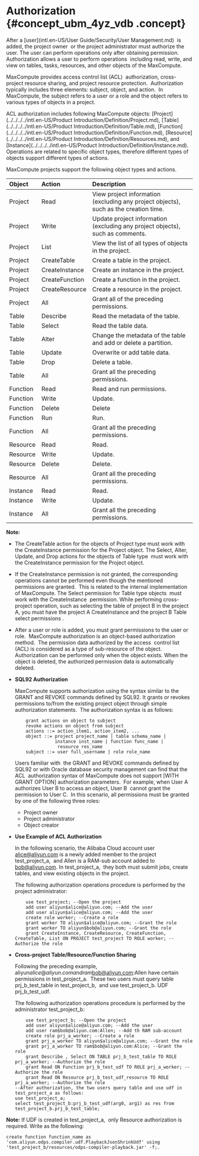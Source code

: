 # Authorization {#concept_ubm_4yz_vdb .concept}

After a [user](intl.en-US/User Guide/Security/User Management.md)  is added, the project owner  or the project administrator must authorize the user. The user can perform operations only after obtaining permission.  Authorization allows a user to perform operations  including read, write, and view on tables, tasks, resources, and other objects of the MaxCompute.

MaxCompute provides access control list \(ACL\)  authorization, cross-project resource sharing, and project resource protection.  Authorization typically includes three elements: subject, object, and action.  In  MaxCompute, the subject refers to a user or a role and the object refers to various types of objects in a project.

ACL authorization includes following MaxCompute objects: [Project](../../../../intl.en-US/Product Introduction/Definition/Project.md), [Table](../../../../intl.en-US/Product Introduction/Definition/Table.md), [Function](../../../../intl.en-US/Product Introduction/Definition/Function.md), [Resource](../../../../intl.en-US/Product Introduction/Definition/Resources.md), and [Instance](../../../../intl.en-US/Product Introduction/Definition/Instance.md). Operations are related to specific object types, therefore different types of objects support different types of actions.

MaxCompute projects support the following object types and actions.

|Object|Action|Description|
|:-----|:-----|:----------|
|Project|Read|View project information \(excluding any project objects\), such as the creation time.|
|Project|Write|Update project information \(excluding any project objects\), such as comments.|
|Project|List|View the list of all types of objects in the project.|
|Project|CreateTable|Create a table in the project.|
|Project|CreateInstance|Create an instance in the project.|
|Project|CreateFunction|Create a function in the project.|
|Project|CreateResource|Create a resource in the project.|
|Project|All|Grant all of the preceding permissions.|
|Table|Describe|Read the metadata of the table.|
|Table|Select|Read the table data.|
|Table|Alter|Change the metadata of the table and add or delete a partition.|
|Table|Update|Overwrite or add table data.|
|Table|Drop|Delete a table.|
|Table|All|Grant all the preceding permissions.|
|Function|Read|Read and run permissions.|
|Function|Write|Update.|
|Function|Delete|Delete|
|Function|Run|Run.|
|Function|All|Grant all the preceding permissions.|
|Resource|Read|Read.|
|Resource|Write|Update.|
|Resource|Delete|Delete.|
|Resource|All|Grant all the preceding permissions.|
|Instance|Read|Read.|
|Instance|Write|Update.|
|Instance|All|Grant all the preceding permissions.|

**Note:** 

-   The CreateTable action for the objects of Project type must work with the CreateInstance permission for the Project object. The Select, Alter, Update, and Drop actions for the objects of Table type  must work with the CreateInstance permission for the Project object.
-   If the CreateInstance permission is not granted, the corresponding operations cannot be performed even though the mentioned permissions are granted.  This is related to the internal implementation of MaxCompute. The Select permission for Table type objects  must work with the CreateInstance  permission. While performing cross-project operation, such as selecting the table of project B in the project A, you must have the project A CreateInstance and the project B Table select permissions .
-   After a user or role is added, you must grant permissions to the user or role.  MaxCompute authorization is an object-based authorization method.  The permission data authorized by the access  control list \(ACL\) is considered as a type of sub-resource of the object.  Authorization can be performed only when the object exists. When the object is deleted, the authorized permission data is automatically deleted.

-   **SQL92 Authorization**

    MaxCompute supports authorization using the syntax similar to the GRANT and REVOKE commands defined by SQL92. It grants or revokes permissions to/from the existing project object through simple authorization statements.  The authorization syntax is as follows:

    ```
        grant actions on object to subject
        revoke actions on object from subject
        actions ::= action_item1, action_item2, ...
        object ::= project project_name | table schema_name |
                   instance inst_name | function func_name |
                    resource res_name
        subject ::= user full_username | role role_name
    ```

    Users familiar with  the GRANT and REVOKE commands defined by SQL92 or with Oracle database security management can find that the ACL  authorization syntax of MaxCompute does not support \[WITH GRANT OPTION\] authorization parameters.  For example, when User A authorizes User B to access an object, User B  cannot grant the permission to User C.  In this scenario, all permissions must be granted by one of the following three roles:

    -   Project owner
    -   Project administrator
    -   Object creator
-   **Use Example of ACL Authorization**

    In the following scenario, the Alibaba Cloud account user alice@aliyun.com is a newly added member to the project test\_project\_a,  and Allen is a RAM-sub account added to bob@aliyun.com. In test\_project\_a,  they both must submit jobs, create tables, and view existing objects in the project.

    The following authorization operations procedure is performed by the project administrator:

    ```
        use test_project; --Open the project
        add user aliyun$alice@aliyun.com; --Add the user
        add user aliyun$alice@aliyun.com; --Add the user
        create role worker; --Create a role
        grant worker TO aliyun$alice@aliyun.com; --Grant the role
        grant worker TO aliyun$bob@aliyun.com; --Grant the role
        grant CreateInstance, CreateResource, CreateFunction, CreateTable, List ON PROJECT test_project TO ROLE worker; --Authorize the role
    ```

-   **Cross-project Table/Resource/Function Sharing**

    Following the preceding example, aliyun$alice@aliyun.com and  ram$bob@aliyun.com:Allen have certain permissions in test\_project\_a.  These two users must query table prj\_b\_test\_table in test\_project\_b,  and use test\_project\_b. UDF  prj\_b\_test\_udf.

    The following authorization operations procedure is performed by the administrator test\_project\_b:

    ```
        use test_project_b; --Open the project
        add user aliyun$alice@aliyun.com; --Add the user
        add user ram$bob@aliyun.com:Allen; --Add th RAM sub-account
        create role prj_a_worker; --Create a role
        grant prj_a_worker TO aliyun$alice@aliyun.com; --Grant the role
        grant prj_a_worker TO ram$bob@aliyun.com:Alice; --Grant the role
        grant Describe , Select ON TABLE prj_b_test_table TO ROLE prj_a_worker; --Authorize the role
        grant Read ON Function prj_b_test_udf TO ROLE prj_a_worker; --Authorize the role
        grant Read ON Resource prj_b_test_udf_resource TO ROLE prj_a_worker; --Authorize the role
    --After authorization, the two users query table and use udf in test_project_a as follows:
    use test_project_a;
    select test_project_b:prj_b_test_udf(arg0, arg1) as res from test_project_b.prj_b_test_table;
    ```


**Note:** If UDF is created in test\_project\_a,  only Resource authorization is required. Write as the following:

```
create function function_name as 'com.aliyun.odps.compiler.udf.PlaybackJsonShrinkUdf' using 'test_project_b/resources/odps-compiler-playback.jar' -f;.
```

